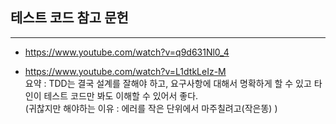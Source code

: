 
## 테스트 코드 참고 문헌
------------------------
- https://www.youtube.com/watch?v=q9d631Nl0_4

- https://www.youtube.com/watch?v=L1dtkLeIz-M
  <br/>
요약 : TDD는 결국 설계를 잘해야 하고, 요구사항에 대해서 명확하게 할 수 있고 타인이 테스트 코드만 봐도 이해할 수 있어서 좋다.
<br/>(귀찮지만 해야하는 이유 : 에러를 작은 단위에서 마주칠려고(작은똥) )
